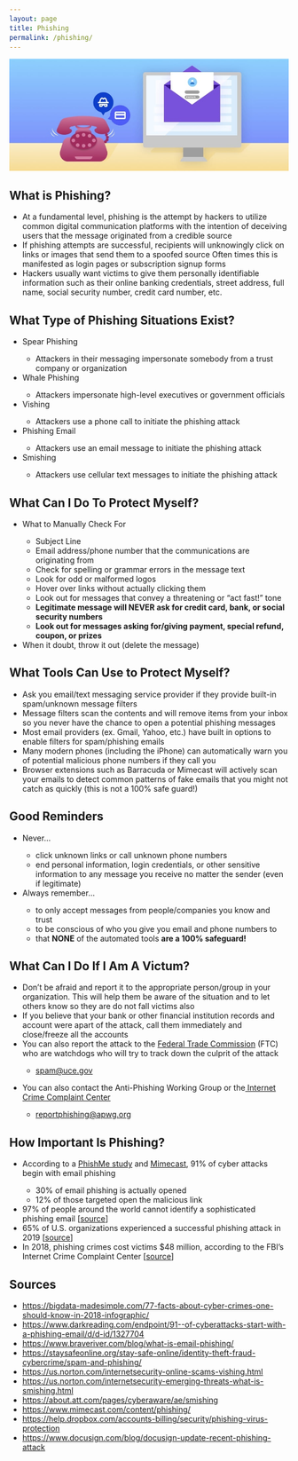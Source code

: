 ```yaml
---
layout: page
title: Phishing
permalink: /phishing/
---
```

![Phishing](/pic/phishing.jpg)

## What is Phishing?
<ul>
<li>At a fundamental level, phishing is the attempt by hackers to utilize common digital communication platforms with the intention of deceiving users that the message originated from a credible source</li>
<li>If phishing attempts are successful, recipients will unknowingly click on links or images that send them to a spoofed source
Often times this is manifested as login pages or subscription signup forms</li>
<li>Hackers usually want victims to give them personally identifiable information such as their online banking credentials, street address, full name, social security number, credit card number, etc.</li>
</ul>

## What Type of Phishing Situations Exist?
<ul>
<li>Spear Phishing</li>
<ul>
<li>Attackers in their messaging impersonate somebody from a trust company or organization</li>
</ul>
<li>Whale Phishing</li>
<ul>
<li>Attackers impersonate high-level executives or government officials</li>
</ul>
<li>Vishing</li>
<ul>
<li>Attackers use a phone call to initiate the phishing attack</li>
</ul>
<li>Phishing Email</li>
<ul>
<li>Attackers use an email message to initiate the phishing attack</li>
</ul>
<li>Smishing</li>
<ul>
<li>Attackers use cellular text messages to initiate the phishing attack</li>
</ul>
</ul>

## What Can I Do To Protect Myself?
<ul>
<li>What to Manually Check For</li>
<ul>
<li>Subject Line</li>
<li>Email address/phone number that the communications are originating from</li>
<li>Check for spelling or grammar errors in the message text</li>
<li>Look for odd or malformed logos</li>
<li>Hover over links without actually clicking them</li>
<li>Look out for messages that convey a threatening or “act fast!” tone</li>
<li><b>Legitimate message will NEVER ask for credit card, bank, or social security numbers</b></li>
<li><b>Look out for messages asking for/giving payment, special refund, coupon, or prizes</b></li>
</ul>
<li>When it doubt, throw it out (delete the message)</li>
</ul>

## What Tools Can Use to Protect Myself?
<ul>
<li>Ask you email/text messaging service provider if they provide built-in spam/unknown message filters</li>
<li>Message filters scan the contents and will remove items from your inbox so you never have the chance to open a potential phishing messages</li>
<li>Most email providers (ex. Gmail, Yahoo, etc.) have built in options to enable filters for spam/phishing emails</li>
<li>Many modern phones (including the iPhone) can automatically warn you of potential malicious phone numbers if they call you</li>
<li>Browser extensions such as Barracuda or Mimecast will actively scan your emails to detect common patterns of fake emails that you might not catch as quickly (this is not a 100% safe guard!)</li>
</ul>

## Good Reminders
<ul>
<li>Never…</li>
<ul>
<li>click unknown links or call unknown phone numbers</li>
<li>end personal information, login credentials, or other sensitive information to any message you receive no matter the sender (even if legitimate)</li>
</ul>
<li>Always remember…</li>
<ul>
<li>to only accept messages from people/companies you know and trust</li>
<li>to be conscious of who you give you email and phone numbers to</li>
<li>that <b>NONE</b> of the automated tools <b>are a 100% safeguard!</b></li>
</ul>
</ul>

## What Can I Do If I Am A Victum?
<ul>
<li>Don&rsquo;t be afraid and report it to the appropriate person/group in your organization. This will help them be aware of the situation and to let others know so they are do not fall victims also</li>
<li>If you believe that your bank or other financial institution records and account were apart of the attack, call them immediately and close/freeze all the accounts</li>
<li>You can also report the attack to the <a href="https://www.google.com/url?q=http://ftc.gov/complaint&amp;sa=D&amp;ust=1601491848510000&amp;usg=AOvVaw3x3ymatWPjlSGC9csZz1P6">Federal Trade Commission</a>&nbsp;(FTC) who are watchdogs who will try to track down the culprit of the attack</li>
<ul>
<li><a href="mailto:spam@uce.gov">spam@uce.gov</a></li>
</ul>
</ul>
<ul>
<li>You can also contact the Anti-Phishing Working Group or the<a href="https://www.google.com/url?q=https://www.ic3.gov/complaint/default.aspx&amp;sa=D&amp;ust=1601491848511000&amp;usg=AOvVaw15Uslms5y-7Nfb3B4Sj4wZ">&nbsp;Internet Crime Complaint Center</a></li>
<ul>
<li><a href="mailto:reportphishing@apwg.org">reportphishing@apwg.org</a></li>
</ul>
</ul>

## How Important Is Phishing?
<ul>
<li>According to a <a href="https://cofense.com/wp-content/uploads/2017/10/PhishMe_EnterprisePhishingSusceptibilityReport_2015_Final.pdf"><u>PhishMe study</u></a> and <a href="https://www.mimecast.com/content/phishing/"><u>Mimecast</u></a>, 91% of cyber attacks begin with email phishing</li>
<ul>
<li>30% of email phishing is actually opened</li>
<li>12% of those targeted open the malicious link</li>
</ul>
<li>97% of people around the world cannot identify a sophisticated phishing email [<a href="https://www.braveriver.com/blog/what-is-email-phishing/"><u>source</u></a>]</li>
<li>65% of U.S. organizations experienced a successful phishing attack in 2019 [<a href="https://www.proofpoint.com/us/resources/threat-reports/state-of-phish"><u>source</u></a>]</li>
<li>In 2018, phishing crimes cost victims $48 million, according to the FBI’s Internet Crime Complaint Center [<a href="https://us.norton.com/internetsecurity-online-scams-vishing.html"><u>source</u></a>]</li>
</ul>


## Sources
<ul>
<li><a href="https://bigdata-madesimple.com/77-facts-about-cyber-crimes-one-should-know-in-2018-infographic/"><u>https://bigdata-madesimple.com/77-facts-about-cyber-crimes-one-should-know-in-2018-infographic/</u></a></li>
<li><a href="https://www.darkreading.com/endpoint/91--of-cyberattacks-start-with-a-phishing-email/d/d-id/1327704"><u>https://www.darkreading.com/endpoint/91--of-cyberattacks-start-with-a-phishing-email/d/d-id/1327704</u></a></li>
<li><a href="https://www.braveriver.com/blog/what-is-email-phishing/"><u>https://www.braveriver.com/blog/what-is-email-phishing/</u></a></li>
<li><a href="https://staysafeonline.org/stay-safe-online/identity-theft-fraud-cybercrime/spam-and-phishing/"><u>https://staysafeonline.org/stay-safe-online/identity-theft-fraud-cybercrime/spam-and-phishing/</u></a></li>
<li><a href="https://us.norton.com/internetsecurity-online-scams-vishing.html"><u>https://us.norton.com/internetsecurity-online-scams-vishing.html</u></a></li>
<li><a href="https://us.norton.com/internetsecurity-emerging-threats-what-is-smishing.html"><u>https://us.norton.com/internetsecurity-emerging-threats-what-is-smishing.html</u></a></li>
<li><a href="https://about.att.com/pages/cyberaware/ae/smishing"><u>https://about.att.com/pages/cyberaware/ae/smishing</u></a></li>
<li><a href="https://www.mimecast.com/content/phishing/"><u>https://www.mimecast.com/content/phishing/</u></a></li>
<li><a href="https://help.dropbox.com/accounts-billing/security/phishing-virus-protection"><u>https://help.dropbox.com/accounts-billing/security/phishing-virus-protection</u></a></li>
<li><a href="https://www.docusign.com/blog/docusign-update-recent-phishing-attack"><u>https://www.docusign.com/blog/docusign-update-recent-phishing-attack</u></a></li>
</ul>
